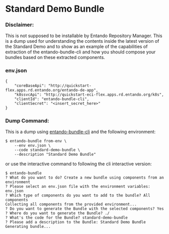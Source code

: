 # Standard Demo Bundle

### Disclaimer:
This is not supposed to be installable by Entando Repository Manager.
This is a dump used for understanding the contents inside the latest version of the Standard Demo
and to show as an example of the capabilities of extraction of the entando-bundle-cli and how you
should compose your bundles based on these extracted components.

### env.json
```
{
    "coreBaseApi": "http://quickstart-flex.apps.rd.entando.org/entando-de-app",
    "k8ssvcApi": "http://quickstart-eci-flex.apps.rd.entando.org/k8s",
    "clientId": "entando-bundle-cli",
    "clientSecret": "<insert_secret_here>"
}
```

### Dump Command:
This is a dump using [entando-bundle-cli](https://github.com/entando-k8s/entando-bundle-cli) and the following environment:
```
$ entando-bundle from-env \
    --env env.json \
    --code standard-demo-bundle \
    --description "Standard Demo Bundle"
```

or use the interactive command to following the cli interactive version:
```
$ entando-bundle
? What do you want to do? Create a new bundle using components from an environment
? Please select an env.json file with the environment variables: env.json
? Which type of components do you want to add to the bundle? All components
Collecting all components from the provided environment...
? Do you want to generate the Bundle with the selected components? Yes
? Where do you want to generate the Bundle? ./
? What's the code for the Bundle? standard-demo-bundle
? Please add a description to the Bundle: Standard Demo Bundle
Generating bundle...
```
